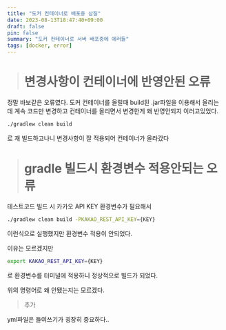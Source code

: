 ```yaml
---
title: "도커 컨테이너로 배포중 삽질"
date: 2023-08-13T18:47:40+09:00
draft: false
pin: false 
summary: "도커 컨테이너로 서버 배포중에 에러들"
tags: [docker, error]
---
```


> # 변경사항이 컨테이너에 반영안된 오류

정말 바보같은 오류였다. 도커 컨테이너를 올릴때 build된 .jar파일을 이용해서 올리는데
계속 코드만 변경하고 컨테이너를 올리면서 변경한게 왜 반영안되지 이러고있었다.

```bash
./gradlew clean build
```

로 재 빌드하고나니 변경사항이 잘 적용되어 컨테이너가 올라갔다

> # gradle 빌드시 환경변수 적용안되는 오류

테스트코드 빌드 시 카카오 API KEY 환경변수가 필요해서 

```bash
./gradlew clean build -PKAKAO_REST_API_KEY={KEY}
```

이런식으로 실행했지만 환경변수 적용이 안되었다.

이유는 모르겠지만

```bash
export KAKAO_REST_API_KEY={KEY}
```

로 환경변수를 터미널에 적용하니 정상적으로 빌드가 되었다.

위의 명령어로 왜 안됐는지는 모르겠다.


> 추가

yml파일은 들여쓰기가 굉장히 중요하다..


